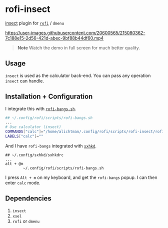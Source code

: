 # rofi-insect

[insect](https://github.com/sharkdp/insect) plugin for [`rofi`](https://github.com/davatorium/rofi) / `dmenu`

https://user-images.githubusercontent.com/20600565/215080362-7c188e15-2d56-421d-abec-9bf88b44df60.mp4

> **Note**
> Watch the demo in full screen for much better quality.

## Usage

`insect` is used as the calculator back-end. You can pass any operation `insect` can handle.

## Installation + Configuration

I integrate this with [`rofi-bangs.sh`](https://github.com/gotbletu/shownotes/blob/master/rofi-scripts-collection/rofi-bangs.sh).

```bash
## ~/.config/rofi/scripts/rofi-bangs.sh
...
# Use calculator (insect)
COMMANDS["calc"]="/home/alichtman/.config/rofi/scripts/rofi-insect/rofi-insect.sh"
LABELS["calc"]=""
```

And I have `rofi-bangs` integrated with [`sxhkd`](https://github.com/baskerville/sxhkd).

```
## ~/.config/sxhkd/sxhkdrc
...
alt + @m
        ~/.config/rofi/scripts/rofi-bangs.sh
```

I press `Alt + m` on my keyboard, and get the `rofi-bangs` popup. I can then enter `calc` mode.

## Dependencies

1. `insect`
2. `xsel`
3. `rofi` or `dmenu`
